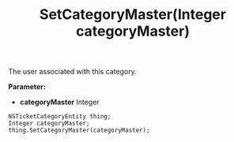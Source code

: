 ﻿---
uid: crmscript_ref_NSTicketCategoryEntity_SetCategoryMaster
title: SetCategoryMaster(Integer categoryMaster)
intellisense: NSTicketCategoryEntity.SetCategoryMaster
keywords: NSTicketCategoryEntity, GetCategoryMaster
so.topic: reference
---

The user associated with this category.

**Parameter:** 
 - **categoryMaster** Integer

```crmscript
NSTicketCategoryEntity thing;
Integer categoryMaster;
thing.SetCategoryMaster(categoryMaster);
```


